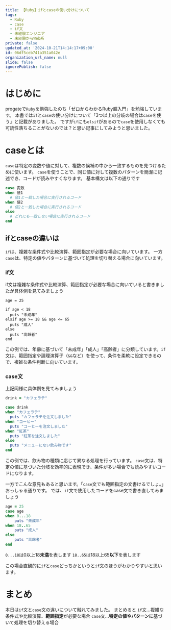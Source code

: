 ```yaml
---
title: 【Ruby】ifとcaseの使い分けについて
tags:
  - Ruby
  - case
  - if文
  - 未経験エンジニア
  - 未経験からWeb系
private: false
updated_at: '2024-10-21T14:14:17+09:00'
id: 06df5ceb741a351a042e
organization_url_name: null
slide: false
ignorePublish: false
---
```

# はじめに
progateで`Ruby`を勉強したのち「ゼロからわかるRuby超入門」を勉強しています。
本書では`if`と`case`の使い分けについて「3つ以上の分岐の場合は`case`を使う」と記載がありました。
ですが`if`にも`elsif`があるので`case`を使用しなくても可読性落ちることがないのでは？と思い記事にしてみようと思いました。
# caseとは
`case`は特定の変数や値に対して、複数の候補の中から一致するものを見つけるために使います。
`case`を使うことで、同じ値に対して複数のパターンを簡潔に記述でき、コードが読みやすくなります。
基本構文は以下の通りです
```ruby:case1.rb
case 変数
when 値1
  # 値1と一致した場合に実行されるコード
when 値2
  # 値2と一致した場合に実行されるコード
else
  # どれにも一致しない場合に実行されるコード
end
```
## ifとcaseの違いは
`if`は、複雑な条件式や比較演算、範囲指定が必要な場合に向いています。
一方`case`は、特定の値やパターンに基づいて処理を切り替える場合に向いています。
### if文
if文は複雑な条件式や比較演算、範囲指定が必要な場合に向いていると書きましたが具体例を見てみましょう
```ruby:if.ruby
age = 25

if age < 18
  puts "未成年"
elsif age >= 18 && age <= 65
  puts "成人"
else
  puts "高齢者"
end
```
この例では、年齢に基づいて「未成年」「成人」「高齢者」に分類しています。`if`文は、範囲指定や論理演算子（`&&`など）を使って、条件を柔軟に設定できるので、複雑な条件判断に向いています。

### case文
上記同様に具体例を見てみましょう
```ruby:case2.rb
drink = "カフェラテ"

case drink
when "カフェラテ"
  puts "カフェラテを注文しました"
when "コーヒー"
  puts "コーヒーを注文しました"
when "紅茶"
  puts "紅茶を注文しました"
else
  puts "メニューにない飲み物です"
end
```
この例では、飲み物の種類に応じて異なる処理を行っています。
`case`文は、特定の値に基づいた分岐を効率的に表現でき、条件が多い場合でも読みやすいコードになります。


一方でこんな意見もあると思います。「`case`文でも範囲指定の文書けるでしょ。」
おっしゃる通りです。
では、`if`文で使用したコードをcase文で書き直してみましょう
```ruby:case3.rb
age = 25
case age 
when 0...18
    puts "未成年"
when 18..65
    puts "成人"
else
    puts "高齢者"
end
```
`0...18`は0以上18<strong>未満</strong>を表します
`18..65`は18以上65<strong>以下</strong>を表します

この場合直観的に`if`と`case`どっちかというと`if`文のほうがわかりやすいと思います。

# まとめ
本日は`if`文と`case`文の違いについて触れてみました。
まとめると
`if`文...複雑な条件式や比較演算、<strong>範囲指定</strong>が必要な場合
`case`文...<strong>特定の値やパターンに</strong>基づいて処理を切り替える場合

